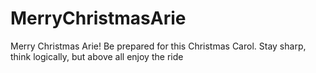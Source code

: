# MerryChristmasArie
Merry Christmas Arie! Be prepared for this Christmas Carol. Stay sharp, think logically, but above all enjoy the ride 
